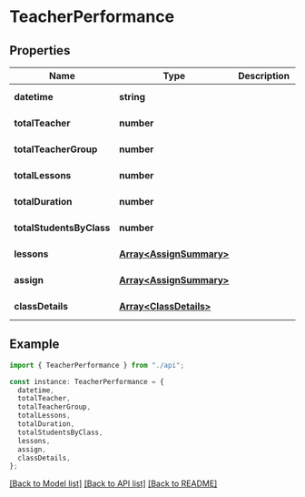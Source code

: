 # TeacherPerformance

## Properties

| Name                     | Type                                               | Description | Notes                  |
| ------------------------ | -------------------------------------------------- | ----------- | ---------------------- |
| **datetime**             | **string**                                         |             | [default to '']        |
| **totalTeacher**         | **number**                                         |             | [default to 0]         |
| **totalTeacherGroup**    | **number**                                         |             | [default to 0]         |
| **totalLessons**         | **number**                                         |             | [default to 0]         |
| **totalDuration**        | **number**                                         |             | [default to 0]         |
| **totalStudentsByClass** | **number**                                         |             | [default to 0]         |
| **lessons**              | [**Array&lt;AssignSummary&gt;**](AssignSummary.md) |             | [default to undefined] |
| **assign**               | [**Array&lt;AssignSummary&gt;**](AssignSummary.md) |             | [default to undefined] |
| **classDetails**         | [**Array&lt;ClassDetails&gt;**](ClassDetails.md)   |             | [default to undefined] |

## Example

```typescript
import { TeacherPerformance } from "./api";

const instance: TeacherPerformance = {
  datetime,
  totalTeacher,
  totalTeacherGroup,
  totalLessons,
  totalDuration,
  totalStudentsByClass,
  lessons,
  assign,
  classDetails,
};
```

[[Back to Model list]](../README.md#documentation-for-models) [[Back to API list]](../README.md#documentation-for-api-endpoints) [[Back to README]](../README.md)
